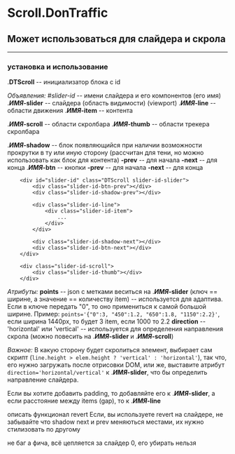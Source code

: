 # Scroll.DonTraffic
## Может использоваться для слайдера и скрола

----------------------

### установка и использование

.**DTScroll** -- инициализатор блока с id

*Объявления:*
#*slider-id* -- имени слайдера и его компонентов (его имя)
.***ИМЯ*-slider** -- слайдера (область видимости) (viewport)
.***ИМЯ*-line** -- области движения
.***ИМЯ*-item** -- контента

.***ИМЯ*-scroll** -- области скролбара
.***ИМЯ*-thumb** -- области трекера скролбара

.***ИМЯ*-shadow** -- блок появляющийся при наличии возможности прокрутки в ту или иную сторону (рассчитан для тени, но можно использовать как блок для контента)
    **-prev** -- для начала
    **-next** -- для конца
.***ИМЯ*-btn** -- кнопки
    **-prev** -- для начала
    **-next** -- для конца


```
    <div id="slider-id" class="DTScroll slider-id-slider">
        <div class="slider-id-btn-prev"></div>
        <div class="slider-id-shadow-prev"></div>

        <div class="slider-id-line">
            <div class="slider-id-item">
                ...
            </div>
        </div>

        <div class="slider-id-shadow-next"></div>
        <div class="slider-id-btn-next"></div>
    </div>

    <div class="slider-id-scroll">
        <div class="slider-id-thumb"></div>
    </div>
```

*Атрибуты:*
**points** -- json с метками веситься на .***ИМЯ*-slider** (ключ == ширине, а значение == количеству item) -- используется для адаптива. Если в ключе передать "0", то оно примениться к самой большой ширине. Пример: `points='{"0":3, "450":1.2, "650":1.8, "1150":2.2}'`, если ширина 1440px, то будет 3 item, если 1000 то 2.2
**direction** -- 'horizontal' или 'vertical' -- используется для определения направления скрола (можно повесить на .***ИМЯ*-slider** и .***ИМЯ*-scroll**)


*Важное:*
В какую сторону будет скролиться элемент, выбирает сам скрипт (`line.height > elem.height ? 'vertical' : 'horizontal'`), так что, его нужно загружать после отрисовки DOM, или же, выставите атрибут `direction='horizontal/vertical'` к .***ИМЯ*-slider**, что бы определить направление слайдера.

Если вы хотите добавить padding, то добавляйте его к .***ИМЯ*-slider**, а если расстояние между items (gap), то к .***ИМЯ*-line**

описать функционал revert
Если, вы используете revert на слайдере, не забывайте что shadow next и prev меняються местами, их нужно стилизовать по другому 

не баг а фича, всё цепляется за слайдер 0, его убирать нельзя